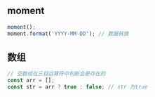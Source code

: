## moment



```js
moment();
moment.format('YYYY-MM-DD'); // 数据转换
```

## 数组

```js
// 空数组在三目运算符中判断会是存在的
const arr = [];
const str = arr ? true : false; // str 为true
```





